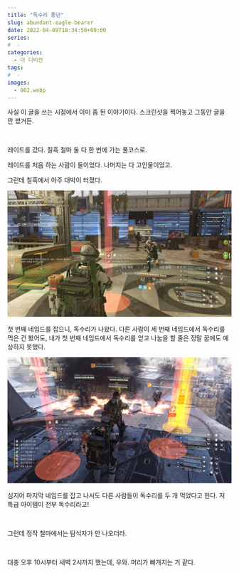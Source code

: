 ```yaml
---
title: "독수리 풍년"
slug: abundant-eagle-bearer
date: 2022-04-09T18:34:50+09:00
series:
#  - 
categories:
  - 더 디비전
tags:
#  - 
images:
  - 002.webp
---
```


사실 이 글을 쓰는 시점에서 이미 좀 된 이야기이다. 스크린샷을 찍어놓고 그동안 글을 안 썼거든.

&nbsp;

레이드를 갔다. 칠흑 철마 둘 다 한 번에 가는 풀코스로.

레이드를 처음 하는 사람이 둘이었다. 나머지는 다 고인물이었고.

그런데 칠흑에서 아주 대박이 터졌다.

![](001.webp)

첫 번째 네임드를 잡으니, 독수리가 나왔다. 다른 사람이 세 번째 네임드에서 독수리를 먹은 건 봤어도, 내가 첫 번째 네임드에서 독수리를 얻고 나눔을 할 줄은 정말 꿈에도 예상하지 못했다.

![](002.webp)

심지어 마지막 네임드를 잡고 나서도 다른 사람들이 독수리를 두 개 먹었다고 한다. 저 특급 아이템이 전부 독수리라고!

&nbsp;

그런데 정작 철마에서는 탐식자가 안 나오더라.

&nbsp;

대충 오후 10시부터 새벽 2시까지 했는데, 우와. 머리가 빠개지는 거 같다.

